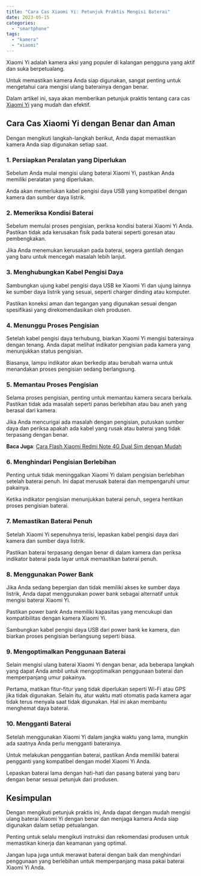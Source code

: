 ```yaml
---
title: "Cara Cas Xiaomi Yi: Petunjuk Praktis Mengisi Baterai"
date: 2023-05-15
categories: 
  - "smartphone"
tags: 
  - "kamera"
  - "xiaomi"
---
```


Xiaomi Yi adalah kamera aksi yang populer di kalangan pengguna yang aktif dan suka berpetualang.

Untuk memastikan kamera Anda siap digunakan, sangat penting untuk mengetahui cara mengisi ulang baterainya dengan benar.

Dalam artikel ini, saya akan memberikan petunjuk praktis tentang cara cas [Xiaomi Yi](https://www.xiaoyi.com/en/) yang mudah dan efektif.

## Cara Cas Xiaomi Yi dengan Benar dan Aman

Dengan mengikuti langkah-langkah berikut, Anda dapat memastikan kamera Anda siap digunakan setiap saat.

### 1\. Persiapkan Peralatan yang Diperlukan

Sebelum Anda mulai mengisi ulang baterai Xiaomi Yi, pastikan Anda memiliki peralatan yang diperlukan.

Anda akan memerlukan kabel pengisi daya USB yang kompatibel dengan kamera dan sumber daya listrik.

### 2\. Memeriksa Kondisi Baterai

Sebelum memulai proses pengisian, periksa kondisi baterai Xiaomi Yi Anda. Pastikan tidak ada kerusakan fisik pada baterai seperti goresan atau pembengkakan.

Jika Anda menemukan kerusakan pada baterai, segera gantilah dengan yang baru untuk mencegah masalah lebih lanjut.

### 3\. Menghubungkan Kabel Pengisi Daya

Sambungkan ujung kabel pengisi daya USB ke Xiaomi Yi dan ujung lainnya ke sumber daya listrik yang sesuai, seperti charger dinding atau komputer.

Pastikan koneksi aman dan tegangan yang digunakan sesuai dengan spesifikasi yang direkomendasikan oleh produsen.

### 4\. Menunggu Proses Pengisian

Setelah kabel pengisi daya terhubung, biarkan Xiaomi Yi mengisi baterainya dengan tenang. Anda dapat melihat indikator pengisian pada kamera yang menunjukkan status pengisian.

Biasanya, lampu indikator akan berkedip atau berubah warna untuk menandakan proses pengisian sedang berlangsung.

### 5\. Memantau Proses Pengisian

Selama proses pengisian, penting untuk memantau kamera secara berkala. Pastikan tidak ada masalah seperti panas berlebihan atau bau aneh yang berasal dari kamera.

Jika Anda mencurigai ada masalah dengan pengisian, putuskan sumber daya dan periksa apakah ada kabel yang rusak atau baterai yang tidak terpasang dengan benar.

**Baca Juga**: [Cara Flash Xiaomi Redmi Note 4G Dual Sim dengan Mudah](https://ajiekusumadhany.com/cara-flash-xiaomi-redmi-note-4g-dual-sim/)

### 6\. Menghindari Pengisian Berlebihan

Penting untuk tidak meninggalkan Xiaomi Yi dalam pengisian berlebihan setelah baterai penuh. Ini dapat merusak baterai dan mempengaruhi umur pakainya.

Ketika indikator pengisian menunjukkan baterai penuh, segera hentikan proses pengisian baterai.

### 7\. Memastikan Baterai Penuh

Setelah Xiaomi Yi sepenuhnya terisi, lepaskan kabel pengisi daya dari kamera dan sumber daya listrik.

Pastikan baterai terpasang dengan benar di dalam kamera dan periksa indikator baterai pada layar untuk memastikan baterai penuh.

### 8\. Menggunakan Power Bank

Jika Anda sedang bepergian dan tidak memiliki akses ke sumber daya listrik, Anda dapat menggunakan power bank sebagai alternatif untuk mengisi baterai Xiaomi Yi.

Pastikan power bank Anda memiliki kapasitas yang mencukupi dan kompatibilitas dengan kamera Xiaomi Yi.

Sambungkan kabel pengisi daya USB dari power bank ke kamera, dan biarkan proses pengisian berlangsung seperti biasa.

### 9\. Mengoptimalkan Penggunaan Baterai

Selain mengisi ulang baterai Xiaomi Yi dengan benar, ada beberapa langkah yang dapat Anda ambil untuk mengoptimalkan penggunaan baterai dan memperpanjang umur pakainya.

Pertama, matikan fitur-fitur yang tidak diperlukan seperti Wi-Fi atau GPS jika tidak digunakan. Selain itu, atur waktu mati otomatis pada kamera agar tidak terus menyala saat tidak digunakan. Hal ini akan membantu menghemat daya baterai.

### 10\. Mengganti Baterai

Setelah menggunakan Xiaomi Yi dalam jangka waktu yang lama, mungkin ada saatnya Anda perlu mengganti baterainya.

Untuk melakukan penggantian baterai, pastikan Anda memiliki baterai pengganti yang kompatibel dengan model Xiaomi Yi Anda.

Lepaskan baterai lama dengan hati-hati dan pasang baterai yang baru dengan benar sesuai petunjuk dari produsen.

## Kesimpulan

Dengan mengikuti petunjuk praktis ini, Anda dapat dengan mudah mengisi ulang baterai Xiaomi Yi dengan benar dan menjaga kamera Anda siap digunakan dalam setiap petualangan.

Penting untuk selalu mengikuti instruksi dan rekomendasi produsen untuk memastikan kinerja dan keamanan yang optimal.

Jangan lupa juga untuk merawat baterai dengan baik dan menghindari penggunaan yang berlebihan untuk memperpanjang masa pakai baterai Xiaomi Yi Anda.

